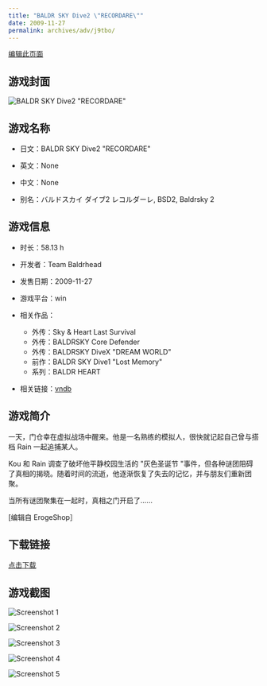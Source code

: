 ```yaml
---
title: "BALDR SKY Dive2 \"RECORDARE\""
date: 2009-11-27
permalink: archives/adv/j9tbo/
---
```

[编辑此页面](https://github.com/ACG-3/ADV3-source/blob/main/source/_posts/BALDR%20SKY%20Dive2%20RECORDARE.md)

## 游戏封面

![BALDR SKY Dive2 "RECORDARE"](https://pan.timero.xyz/d/onedrive/img_lib_001/BALDR%20SKY%20Dive2%20RECORDARE_cover.avif)


## 游戏名称

- 日文：BALDR SKY Dive2 "RECORDARE"
- 英文：None
- 中文：None

- 别名：バルドスカイ ダイブ2 レコルダーレ, BSD2, Baldrsky 2


## 游戏信息

- 时长：58.13 h
- 开发者：Team Baldrhead
- 发售日期：2009-11-27
- 游戏平台：win
- 相关作品：
   - 外传：Sky & Heart Last Survival
   - 外传：BALDRSKY Core Defender
   - 外传：BALDRSKY DiveX "DREAM WORLD"
   - 前作：BALDR SKY Dive1 "Lost Memory"
   - 系列：BALDR HEART

- 相关链接：[vndb](https://vndb.org/v1913)


## 游戏简介

一天，门仓幸在虚拟战场中醒来。他是一名熟练的模拟人，很快就记起自己曾与搭档 Rain 一起追捕某人。

Kou 和 Rain 调查了破坏他平静校园生活的 "灰色圣诞节 "事件，但各种谜团阻碍了真相的揭晓。随着时间的流逝，他逐渐恢复了失去的记忆，并与朋友们重新团聚。

当所有谜团聚集在一起时，真相之门开启了......

[编辑自 ErogeShop］


## 下载链接

[点击下载](https://pan.timero.xyz/onedrive/adv_lib_001/BALDR%20SKY%20Dive2%20RECORDARE)


## 游戏截图


![Screenshot 1](https://pan.timero.xyz/d/onedrive/img_lib_001/BALDR%20SKY%20Dive2%20RECORDARE_Screenshot_1.avif)

![Screenshot 2](https://pan.timero.xyz/d/onedrive/img_lib_001/BALDR%20SKY%20Dive2%20RECORDARE_Screenshot_2.avif)

![Screenshot 3](https://pan.timero.xyz/d/onedrive/img_lib_001/BALDR%20SKY%20Dive2%20RECORDARE_Screenshot_3.avif)

![Screenshot 4](https://pan.timero.xyz/d/onedrive/img_lib_001/BALDR%20SKY%20Dive2%20RECORDARE_Screenshot_4.avif)

![Screenshot 5](https://pan.timero.xyz/d/onedrive/img_lib_001/BALDR%20SKY%20Dive2%20RECORDARE_Screenshot_5.avif)

